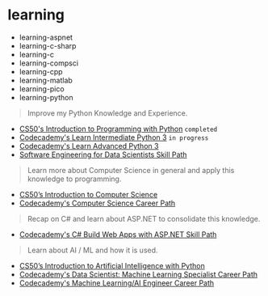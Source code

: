# learning

- learning-aspnet
- learning-c-sharp
- learning-c
- learning-compsci
- learning-cpp
- learning-matlab
- learning-pico
- learning-python

> Improve my Python Knowledge and Experience.
- [CS50's Introduction to Programming with Python](https://cs50.harvard.edu/python/2022/) `completed`
- [Codecademy's Learn Intermediate Python 3](https://www.codecademy.com/learn/learn-intermediate-python-3) `in progress`
- [Codecademy's Learn Advanced Python 3](https://www.codecademy.com/learn/learn-advanced-python)
- [Software Engineering for Data Scientists Skill Path](https://www.codecademy.com/learn/paths/software-engineering-for-data-scientists)
> Learn more about Computer Science in general and apply this knowledge to programming.
- [CS50’s Introduction to Computer Science](https://cs50.harvard.edu/x/2023/)
- [Codecademy's Computer Science Career Path](https://www.codecademy.com/learn/paths/computer-science)
> Recap on C# and learn about ASP.NET to consolidate this knowledge.
- [Codecademy's C# Build Web Apps with ASP.NET Skill Path](https://www.codecademy.com/learn/paths/build-web-apps-with-asp-net)
> Learn about AI / ML and how it is used.
- [CS50’s Introduction to Artificial Intelligence with Python](https://cs50.harvard.edu/ai/2020/)
- [Codecademy's Data Scientist: Machine Learning Specialist Career Path](https://www.codecademy.com/learn/paths/data-science)
- [Codecademy's Machine Learning/AI Engineer Career Path](https://www.codecademy.com/learn/paths/machine-learning-engineer)
